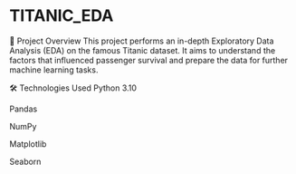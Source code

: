 # TITANIC_EDA
🚀 Project Overview This project performs an in-depth Exploratory Data Analysis (EDA) on the famous Titanic dataset. It aims to understand the factors that influenced passenger survival and prepare the data for further machine learning tasks.

🛠️ Technologies Used
Python 3.10

Pandas

NumPy

Matplotlib

Seaborn


